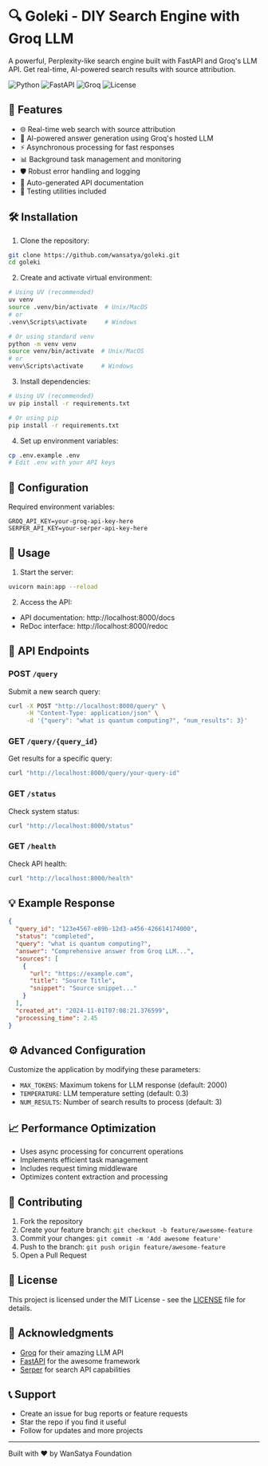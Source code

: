 # 🔍 Goleki - DIY Search Engine with Groq LLM

A powerful, Perplexity-like search engine built with FastAPI and Groq's LLM API. Get real-time, AI-powered search results with source attribution.

![Python](https://img.shields.io/badge/python-v3.9+-blue.svg)
![FastAPI](https://img.shields.io/badge/FastAPI-0.110.0-green.svg)
![Groq](https://img.shields.io/badge/Groq-0.3.1-purple.svg)
![License](https://img.shields.io/badge/license-MIT-blue.svg)

## 🚀 Features

- 🌐 Real-time web search with source attribution
- 🤖 AI-powered answer generation using Groq's hosted LLM
- ⚡ Asynchronous processing for fast responses
- 📊 Background task management and monitoring
- 🛡️ Robust error handling and logging
- 📄 Auto-generated API documentation
- 🧪 Testing utilities included

## 🛠️ Installation

1. Clone the repository:
```bash
git clone https://github.com/wansatya/goleki.git
cd goleki
```

2. Create and activate virtual environment:
```bash
# Using UV (recommended)
uv venv
source .venv/bin/activate  # Unix/MacOS
# or
.venv\Scripts\activate     # Windows

# Or using standard venv
python -m venv venv
source venv/bin/activate  # Unix/MacOS
# or
venv\Scripts\activate     # Windows
```

3. Install dependencies:
```bash
# Using UV (recommended)
uv pip install -r requirements.txt

# Or using pip
pip install -r requirements.txt
```

4. Set up environment variables:
```bash
cp .env.example .env
# Edit .env with your API keys
```

## 🔑 Configuration

Required environment variables:
```env
GROQ_API_KEY=your-groq-api-key-here
SERPER_API_KEY=your-serper-api-key-here
```

## 🚀 Usage

1. Start the server:
```bash
uvicorn main:app --reload
```

2. Access the API:
- API documentation: http://localhost:8000/docs
- ReDoc interface: http://localhost:8000/redoc

## 📡 API Endpoints

### POST `/query`
Submit a new search query:
```bash
curl -X POST "http://localhost:8000/query" \
     -H "Content-Type: application/json" \
     -d '{"query": "what is quantum computing?", "num_results": 3}'
```

### GET `/query/{query_id}`
Get results for a specific query:
```bash
curl "http://localhost:8000/query/your-query-id"
```

### GET `/status`
Check system status:
```bash
curl "http://localhost:8000/status"
```

### GET `/health`
Check API health:
```bash
curl "http://localhost:8000/health"
```

## 💡 Example Response

```json
{
  "query_id": "123e4567-e89b-12d3-a456-426614174000",
  "status": "completed",
  "query": "what is quantum computing?",
  "answer": "Comprehensive answer from Groq LLM...",
  "sources": [
    {
      "url": "https://example.com",
      "title": "Source Title",
      "snippet": "Source snippet..."
    }
  ],
  "created_at": "2024-11-01T07:08:21.376599",
  "processing_time": 2.45
}
```

## ⚙️ Advanced Configuration

Customize the application by modifying these parameters:
- `MAX_TOKENS`: Maximum tokens for LLM response (default: 2000)
- `TEMPERATURE`: LLM temperature setting (default: 0.3)
- `NUM_RESULTS`: Number of search results to process (default: 3)

## 📈 Performance Optimization

- Uses async processing for concurrent operations
- Implements efficient task management
- Includes request timing middleware
- Optimizes content extraction and processing

## 🤝 Contributing

1. Fork the repository
2. Create your feature branch: `git checkout -b feature/awesome-feature`
3. Commit your changes: `git commit -m 'Add awesome feature'`
4. Push to the branch: `git push origin feature/awesome-feature`
5. Open a Pull Request

## 📝 License

This project is licensed under the MIT License - see the [LICENSE](LICENSE) file for details.

## 🙏 Acknowledgments

- [Groq](https://groq.com/) for their amazing LLM API
- [FastAPI](https://fastapi.tiangolo.com/) for the awesome framework
- [Serper](https://serper.dev/) for search API capabilities

## 📞 Support

- Create an issue for bug reports or feature requests
- Star the repo if you find it useful
- Follow for updates and more projects

---

Built with ❤️ by WanSatya Foundation